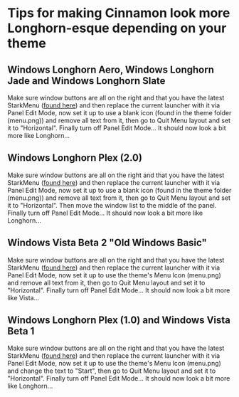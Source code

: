 <h1>Tips for making Cinnamon look more Longhorn-esque depending on your theme</h1>
<h2>Windows Longhorn Aero, Windows Longhorn Jade and Windows Longhorn Slate</h2>
Make sure window buttons are all on the right and that you have the latest StarkMenu (<a href="https://github.com/NikoKrause/CinnXPStarkMenu">found here</a>) and then replace the current launcher with it via Panel Edit Mode, now set it up to use a blank icon (found in the theme folder (menu.png)) and remove all text from it, then go to Quit Menu layout and set it to "Horizontal". Finally turn off Panel Edit Mode... It should now look a bit more like Longhorn...

<h2>Windows Longhorn Plex (2.0)</h2>
Make sure window buttons are all on the right and that you have the latest StarkMenu (<a href="https://github.com/NikoKrause/CinnXPStarkMenu">found here</a>) and then replace the current launcher with it via Panel Edit Mode, now set it up to use a blank icon (found in the theme folder (menu.png)) and remove all text from it, then go to Quit Menu layout and set it to "Horizontal". Then move the window list to the middle of the panel. Finally turn off Panel Edit Mode... It should now look a bit more like Longhorn...

<h2>Windows Vista Beta 2 "Old Windows Basic"</h2>
Make sure window buttons are all on the right and that you have the latest StarkMenu (<a href="https://github.com/NikoKrause/CinnXPStarkMenu">found here</a>) and then replace the current launcher with it via Panel Edit Mode, now set it up to use the theme's Menu Icon (menu.png) and remove all text from it, then go to Quit Menu layout and set it to "Horizontal". Finally turn off Panel Edit Mode... It should now look a bit more like Vista...

<h2>Windows Longhorn Plex (1.0) and Windows Vista Beta 1</h2>
Make sure window buttons are all on the right and that you have the latest StarkMenu (<a href="https://github.com/NikoKrause/CinnXPStarkMenu">found here</a>) and then replace the current launcher with it via Panel Edit Mode, now set it up to use the theme's Menu Icon (menu.png) and change the text to "Start", then go to Quit Menu layout and set it to "Horizontal". Finally turn off Panel Edit Mode... It should now look a bit more like Longhorn...
